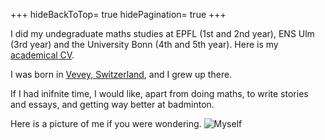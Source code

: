+++
hideBackToTop= true
hidePagination= true
+++


I did my undegraduate maths studies at EPFL (1st and 2nd year), ENS Ulm (3rd year) and the University Bonn (4th and 5th year). Here is my [academical CV](https://drive.google.com/file/d/1jJUhM4yMhBtxE3LvqHcKW4w6qBXNdWCz/view?usp=drive_link).

I was born in [Vevey, Switzerland](https://live.staticflickr.com/7145/13876814383_ddf0a5a9de_b.jpg), and I grew up there.

If I had inifnite time, I would like, apart from doing maths, to write stories and essays, and getting way better at badminton.

Here is a picture of me if you were wondering. ![Myself](/images/recadre.jpg)
